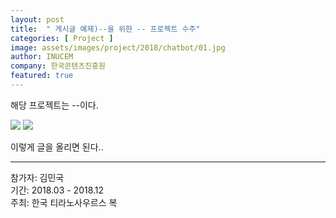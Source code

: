 ```yaml
---
layout: post
title:  " 게시글 예제)--을 위한 -- 프로젝트 수주" 
categories: [ Project ] 
image: assets/images/project/2018/chatbot/01.jpg
author: INUCEM
company: 한국콘텐츠진흥원
featured: true
---
```

해당 프로젝트는 --이다.

<img src="{{site.baseurl}}/assets/images/project/2018/chatbot/02.jpg">
<img src="{{site.baseurl}}/assets/images/project/2018/chatbot/03.jpg">

이렇게 글을 올리면 된다..

<hr>
참가자: 김민국<br>
기간: 2018.03 - 2018.12 <br>
주최: 한국 티라노사우르스 복
